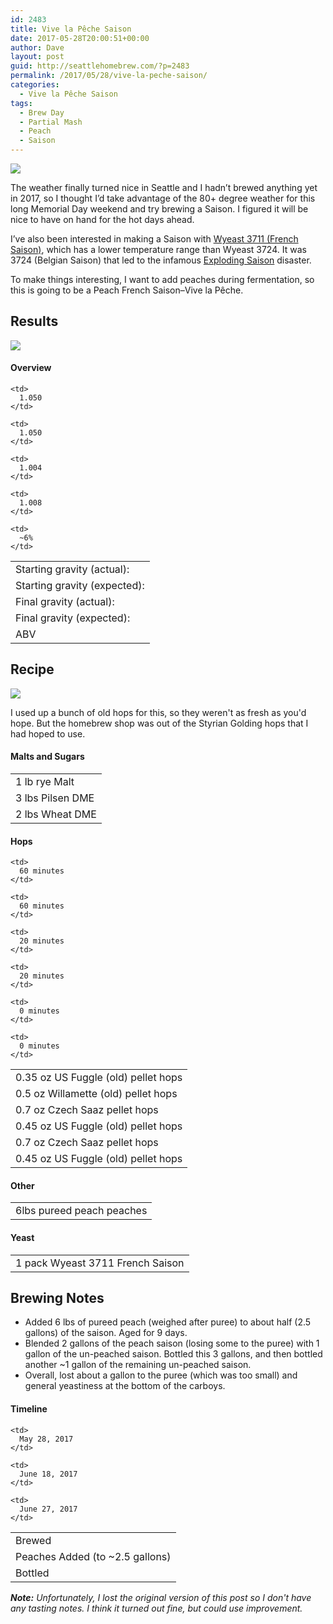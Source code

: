 ```yaml
---
id: 2483
title: Vive la Pêche Saison
date: 2017-05-28T20:00:51+00:00
author: Dave
layout: post
guid: http://seattlehomebrew.com/?p=2483
permalink: /2017/05/28/vive-la-peche-saison/
categories:
  - Vive la Pêche Saison
tags:
  - Brew Day
  - Partial Mash
  - Peach
  - Saison
---
```

<img src="/wp-content/uploads/2017/07/PeachSaison-5-715x500.jpg" class="aligncenter" />

The weather finally turned nice in Seattle and I hadn’t brewed anything yet in 2017, so I thought I’d take advantage of the 80+ degree weather for this long Memorial Day weekend and try brewing a Saison. I figured it will be nice to have on hand for the hot days ahead.

I’ve also been interested in making a Saison with [Wyeast 3711 (French Saison)](https://wyeastlab.com/yeast-strain/french-saison), which has a lower temperature range than Wyeast 3724. It was 3724 (Belgian Saison) that led to the infamous [Exploding Saison](/2011/06/10/ginger-saison-without-ginger-brewday/) disaster.

To make things interesting, I want to add peaches during fermentation, so this is going to be a Peach French Saison–Vive la Pêche.

<!--more-->

## Results

<img src="/wp-content/uploads/2017/07/PeachSaison-6-500x500.jpg" class="aligncenter" /> 

#### Overview

<table class="brewtable">
  <tr>
    <td>
      Starting gravity (actual):
    </td>
    
    <td>
      1.050
    </td>
  </tr>
  
  <tr>
    <td>
      Starting gravity (expected):
    </td>
    
    <td>
      1.050
    </td>
  </tr>
  
  <tr>
    <td>
      Final gravity (actual):
    </td>
    
    <td>
      1.004
    </td>
  </tr>
  
  <tr>
    <td>
      Final gravity (expected):
    </td>
    
    <td>
      1.008
    </td>
  </tr>
  
  <tr>
    <td>
      ABV
    </td>
    
    <td>
      ~6%
    </td>
  </tr>
</table>

## Recipe

<img src="/wp-content/uploads/2017/07/PeachSaison-2b-667x500.jpg" class="aligncenter" /> 

I used up a bunch of old hops for this, so they weren't as fresh as you'd hope. But the homebrew shop was out of the Styrian Golding hops that I had hoped to use.

#### Malts and Sugars

<table class="brewtable">
  <tr>
    <td>
      1 lb rye Malt
    </td>
  </tr>
  
  <tr>
    <td>
      3 lbs Pilsen DME
    </td>
  </tr>
  
  <tr>
    <td>
      2 lbs Wheat DME
    </td>
  </tr>
</table>

#### Hops

<table class="brewtable">
  <tr>
    <td>
      0.35 oz US Fuggle (old) pellet hops
    </td>
    
    <td>
      60 minutes
    </td>
  </tr>
  
  <tr>
    <td>
      0.5 oz Willamette (old) pellet hops
    </td>
    
    <td>
      60 minutes
    </td>
  </tr>
  
  <tr>
    <td>
      0.7 oz Czech Saaz pellet hops
    </td>
    
    <td>
      20 minutes
    </td>
  </tr>
  
  <tr>
    <td>
      0.45 oz US Fuggle (old) pellet hops
    </td>
    
    <td>
      20 minutes
    </td>
  </tr>
  
  <tr>
    <td>
      0.7 oz Czech Saaz pellet hops
    </td>
    
    <td>
      0 minutes
    </td>
  </tr>
  
  <tr>
    <td>
      0.45 oz US Fuggle (old) pellet hops
    </td>
    
    <td>
      0 minutes
    </td>
  </tr>
</table>

#### Other

<table class="brewtable">
  <tr>
    <td>
      6lbs pureed peach peaches
    </td>
  </tr>
</table>

#### Yeast

<table class="brewtable">
  <tr>
    <td>
      1 pack Wyeast 3711 French Saison
    </td>
  </tr>
</table> 

## Brewing Notes

  * Added 6 lbs of pureed peach (weighed after puree) to about half (2.5 gallons) of the saison. Aged for 9 days.
  * Blended 2 gallons of the peach saison (losing some to the puree) with 1 gallon of the un-peached saison. Bottled this 3 gallons, and then bottled another ~1 gallon of the remaining un-peached saison.
  * Overall, lost about a gallon to the puree (which was too small) and general yeastiness at the bottom of the carboys.

#### Timeline

<table class="brewtable">
  <tr>
    <td>
      Brewed
    </td>
    
    <td>
      May 28, 2017
    </td>
  </tr>
  
  <tr>
    <td>
      Peaches Added (to ~2.5 gallons)
    </td>
    
    <td>
      June 18, 2017
    </td>
  </tr>
  
  <tr>
    <td>
      Bottled
    </td>
    
    <td>
      June 27, 2017
    </td>
  </tr>
</table> 

_**Note:** Unfortunately, I lost the original version of this post so I don't have any tasting notes. I think it turned out fine, but could use improvement._